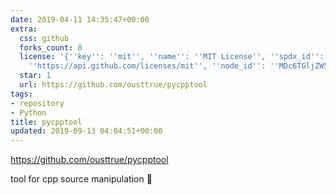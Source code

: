 ```yaml
---
date: 2019-04-11 14:35:47+00:00
extra:
  css: github
  forks_count: 0
  license: '{''key'': ''mit'', ''name'': ''MIT License'', ''spdx_id'': ''MIT'', ''url'':
    ''https://api.github.com/licenses/mit'', ''node_id'': ''MDc6TGljZW5zZTEz''}'
  star: 1
  url: https://github.com/ousttrue/pycpptool
tags:
- repository
- Python
title: pycpptool
updated: 2019-09-13 04:04:51+00:00
---
```


<https://github.com/ousttrue/pycpptool>

tool for cpp source manipulation 🐲
